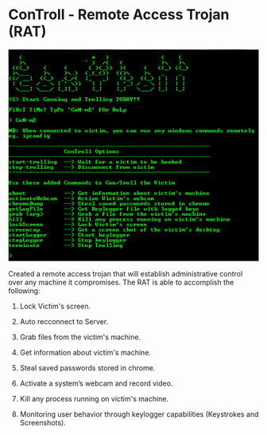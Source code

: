 # ConTroll - Remote Access Trojan (RAT)

![alt text](img/1.PNG)

Created a remote access trojan that will establish administrative control over any machine it compromises. The RAT is able to accomplish the following:

1. Lock Victim's screen.

2. Auto recconnect to Server.

3. Grab files from the victim's machine.

4. Get information about victim's machine.

5. Steal saved passwords stored in chrome.

6. Activate a system’s webcam and record video.

7. Kill any process running on victim's machine.

8. Monitoring user behavior through keylogger capabilities (Keystrokes and Screenshots).
